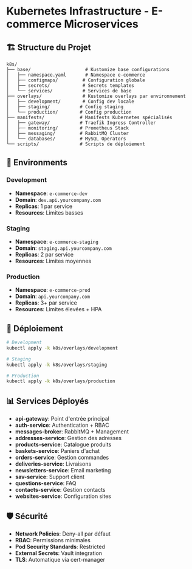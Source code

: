 # Kubernetes Infrastructure - E-commerce Microservices

## 🏗️ Structure du Projet

```
k8s/
├── base/                    # Kustomize base configurations
│   ├── namespace.yaml       # Namespace e-commerce
│   ├── configmaps/         # Configuration globale
│   ├── secrets/            # Secrets templates
│   └── services/           # Services de base
├── overlays/               # Kustomize overlays par environnement
│   ├── development/        # Config dev locale
│   ├── staging/           # Config staging
│   └── production/        # Config production
├── manifests/             # Manifests Kubernetes spécialisés
│   ├── gateway/           # Traefik Ingress Controller
│   ├── monitoring/        # Prometheus Stack
│   ├── messaging/         # RabbitMQ Cluster
│   └── databases/         # MySQL Operators
└── scripts/               # Scripts de déploiement
```

## 🎯 Environments

### Development
- **Namespace**: `e-commerce-dev`
- **Domain**: `dev.api.yourcompany.com`
- **Replicas**: 1 par service
- **Resources**: Limites basses

### Staging
- **Namespace**: `e-commerce-staging`
- **Domain**: `staging.api.yourcompany.com`
- **Replicas**: 2 par service
- **Resources**: Limites moyennes

### Production
- **Namespace**: `e-commerce-prod`
- **Domain**: `api.yourcompany.com`
- **Replicas**: 3+ par service
- **Resources**: Limites élevées + HPA

## 🚀 Déploiement

```bash
# Development
kubectl apply -k k8s/overlays/development

# Staging
kubectl apply -k k8s/overlays/staging

# Production
kubectl apply -k k8s/overlays/production
```

## 📊 Services Déployés

- **api-gateway**: Point d'entrée principal
- **auth-service**: Authentication + RBAC
- **messages-broker**: RabbitMQ + Management
- **addresses-service**: Gestion des adresses
- **products-service**: Catalogue produits
- **baskets-service**: Paniers d'achat
- **orders-service**: Gestion commandes
- **deliveries-service**: Livraisons
- **newsletters-service**: Email marketing
- **sav-service**: Support client
- **questions-service**: FAQ
- **contacts-service**: Gestion contacts
- **websites-service**: Configuration sites

## 🛡️ Sécurité

- **Network Policies**: Deny-all par défaut
- **RBAC**: Permissions minimales
- **Pod Security Standards**: Restricted
- **External Secrets**: Vault integration
- **TLS**: Automatique via cert-manager